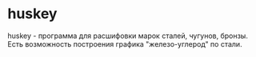 # huskey
huskey - программа для расшифовки марок сталей, чугунов, бронзы. Есть возможность построения графика "железо-углерод" по стали.
